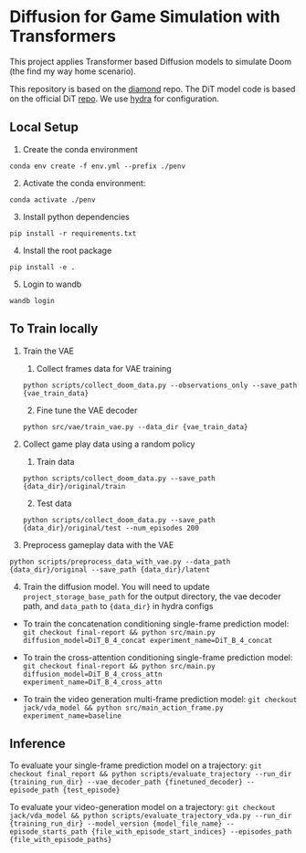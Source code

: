 # Diffusion for Game Simulation with Transformers

This project applies Transformer based Diffusion models to simulate Doom (the find my way home scenario).

This repository is based on the [diamond](https://github.com/eloialonso/diamond/tree/csgo) repo. The DiT model code is based on the official DiT [repo](https://github.com/facebookresearch/DiT/blob/main/models.py). We use [hydra](https://hydra.cc/docs/intro/) for configuration.

## Local Setup

1. Create the conda environment

`conda env create -f env.yml --prefix ./penv`

2. Activate the conda environment:

 `conda activate ./penv`

3. Install python dependencies

`pip install -r requirements.txt`

4. Install the root package

`pip install -e .`

5. Login to wandb

`wandb login`

## To Train locally

1. Train the VAE
    1. Collect frames data for VAE training

    `python scripts/collect_doom_data.py --observations_only --save_path {vae_train_data}`

    2. Fine tune the VAE decoder

    `python src/vae/train_vae.py --data_dir {vae_train_data}`

2. Collect game play data using a random policy

    1. Train data

    `python scripts/collect_doom_data.py --save_path {data_dir}/original/train`

    2. Test data

    `python scripts/collect_doom_data.py --save_path {data_dir}/original/test --num_episodes 200`

3. Preprocess gameplay data with the VAE

`python scripts/preprocess_data_with_vae.py --data_path {data_dir}/original --save_path {data_dir}/latent`

4. Train the diffusion model. You will need to update  `project_storage_base_path` for the output directory, the vae decoder path, and `data_path` to `{data_dir}` in hydra configs

- To train the concatenation conditioning single-frame prediction model: `git checkout final-report && python src/main.py diffusion_model=DiT_B_4_concat experiment_name=DiT_B_4_concat`

- To train the cross-attention conditioning single-frame prediction model: `git checkout final-report && python src/main.py diffusion_model=DiT_B_4_cross_attn experiment_name=DiT_B_4_cross_attn`

- To train the video generation multi-frame prediction model: `git checkout jack/vda_model && python src/main_action_frame.py experiment_name=baseline`

## Inference

To evaluate your single-frame prediction model on a trajectory:
`git checkout final_report && python scripts/evaluate_trajectory --run_dir {training_run_dir} --vae_decoder_path {finetuned_decoder} --episode_path {test_episode}`

To evaluate your video-generation model on a trajectory:
`git checkout jack/vda_model && python scripts/evaluate_trajectory_vda.py --run_dir {training_run_dir} --model_version {model_file_name} --episode_starts_path {file_with_episode_start_indices} --episodes_path {file_with_episode_paths}`
